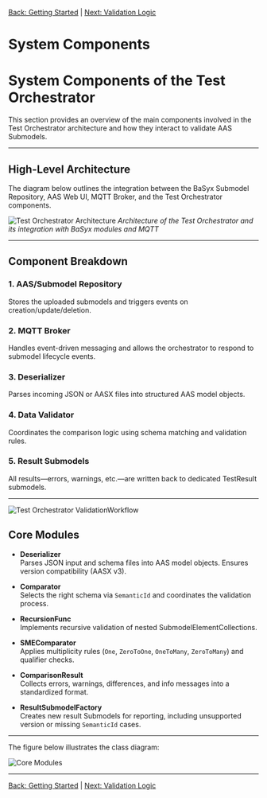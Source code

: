 [Back: Getting Started](getting_started.md) | [Next: Validation Logic](validation_logic.md)

#  System Components


#  System Components of the Test Orchestrator
This section provides an overview of the main components involved in the Test Orchestrator architecture and how they interact to validate AAS Submodels.

---

## High-Level Architecture

The diagram below outlines the integration between the BaSyx Submodel Repository, AAS Web UI, MQTT Broker, and the Test Orchestrator components.

![Test Orchestrator Architecture](./images/architecture.png)
*Architecture of the Test Orchestrator and its integration with BaSyx modules and MQTT*

---

##  Component Breakdown

### 1. AAS/Submodel Repository
Stores the uploaded submodels and triggers events on creation/update/deletion.

### 2. MQTT Broker
Handles event-driven messaging and allows the orchestrator to respond to submodel lifecycle events.

### 3. Deserializer
Parses incoming JSON or AASX files into structured AAS model objects.

### 4. Data Validator
Coordinates the comparison logic using schema matching and validation rules.

### 5. Result Submodels
All results—errors, warnings, etc.—are written back to dedicated TestResult submodels.

---
![Test Orchestrator ValidationWorkflow](./images/ValidationWorkflow.png)
## Core Modules

- **Deserializer**  
  Parses JSON input and schema files into AAS model objects. Ensures version compatibility (AASX v3).

- **Comparator**  
  Selects the right schema via `SemanticId` and coordinates the validation process.

- **RecursionFunc**  
  Implements recursive validation of nested SubmodelElementCollections.

- **SMEComparator**  
  Applies multiplicity rules (`One`, `ZeroToOne`, `OneToMany`, `ZeroToMany`) and qualifier checks.

- **ComparisonResult**  
  Collects errors, warnings, differences, and info messages into a standardized format.

- **ResultSubmodelFactory**  
  Creates new result Submodels for reporting, including unsupported version or missing `SemanticId` cases.

---


The figure below illustrates the class diagram:

![Core Modules](../images/ClassDiagram.png)


---

[Back: Getting Started](../getting_started/getting_started.md) | [Next: Validation Logic](validation_logic.md)